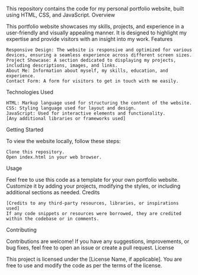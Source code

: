 This repository contains the code for my personal portfolio website, built using HTML, CSS, and JavaScript.
Overview

This portfolio website showcases my skills, projects, and experience in a user-friendly and visually appealing manner. It is designed to highlight my expertise and provide visitors with an insight into my work.
Features

    Responsive Design: The website is responsive and optimized for various devices, ensuring a seamless experience across different screen sizes.
    Project Showcase: A section dedicated to displaying my projects, including descriptions, images, and links.
    About Me: Information about myself, my skills, education, and experience.
    Contact Form: A form for visitors to get in touch with me easily.

Technologies Used

    HTML: Markup language used for structuring the content of the website.
    CSS: Styling language used for layout and design.
    JavaScript: Used for interactive elements and functionality.
    [Any additional libraries or frameworks used]

Getting Started

To view the website locally, follow these steps:

    Clone this repository.
    Open index.html in your web browser.

Usage

Feel free to use this code as a template for your own portfolio website. Customize it by adding your projects, modifying the styles, or including additional sections as needed.
Credits

    [Credits to any third-party resources, libraries, or inspirations used]
    If any code snippets or resources were borrowed, they are credited within the codebase or in comments.

Contributing

Contributions are welcome! If you have any suggestions, improvements, or bug fixes, feel free to open an issue or create a pull request.
License

This project is licensed under the [License Name, if applicable]. You are free to use and modify the code as per the terms of the license.
